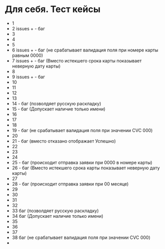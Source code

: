 # Для себя. Тест кейсы
* 1
* 2 issues + - баг
* 3
* 4
* 5
* 6 issues + - баг (не срабатывает валидация поля при номере карты равным 0000)
* 7 issues + - баг (Вместо истекшего срока карты показывает неверную дату карты)
* 8
* 9  issues + - баг
* 10
* 11
* 12
* 13
* 14 - баг (позволдяет русскую раскладку)
* 15 - баг (Допускает наличие только имени)
* 16
* 17
* 18
* 19 - баг (не срабатывает валидация поля при значении CVC 000)
* 20 
* 21 - баг (вместо отказано отображает Успешно)
* 22
* 23
* 24
* 25 - баг (происходит отправка заявки при 0000 в номере карты)
* 26 - баг (Вместо истекшего срока карты показывает неверную дату карты)
* 27
* 28 - баг (происходит отправка заявки при 00 месяце)
* 29
* 30
* 31
* 32
* 33 баг (позволдяет русскую раскладку)
* 34 баг (Допускает наличие только имени)
* 35
* 36
* 37
* 38 баг (не срабатывает валидация поля при значении CVC 000)
* 

